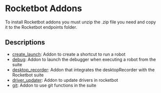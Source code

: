 # Rocketbot Addons

To install Rocketbot addons you must unzip the .zip file you need and copy it to the Rocketbot endpoints folder.

## Descriptions

- [create_launch](https://github.com/rocketbot-cl/rocketbot/blob/main/Addons/create_launch.zip): Addon to create a shortcut to run a robot
- [debug](https://github.com/rocketbot-cl/rocketbot/blob/main/Addons/debugh.zip): Addon to launch the debugger when executing a robot from the suite
- [desktop_recorder](https://github.com/rocketbot-cl/rocketbot/blob/main/Addons/desktop_recorder.zip): Addon that integrates the desktopRecorder with the Rocketbot suite
- [driver_updater](https://github.com/rocketbot-cl/rocketbot/blob/main/Addons/driver_updater.zip): Addon to update drivers in rocketbot
- [git](https://github.com/rocketbot-cl/rocketbot/blob/main/Addons/git.zip): Addon to use git functions in the suite
